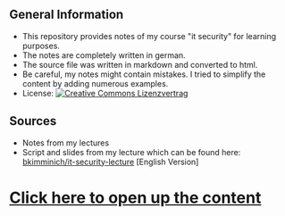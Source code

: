 ## General Information
- This repository provides notes of my course "it security" for learning purposes.
- The notes are completely written in german.
- The source file was written in markdown and converted to html.
- Be careful, my notes might contain mistakes. I tried to simplify the content by adding numerous examples.
- License: [![Creative Commons Lizenzvertrag](https://i.creativecommons.org/l/by-sa/4.0/88x31.png)](http://creativecommons.org/licenses/by-sa/4.0/)

## Sources
- Notes from my lectures
- Script and slides from my lecture which can be found here: [bkimminich/it-security-lecture](https://github.com/bkimminich/it-security-lecture) [English Version]

# [Click here to open up the content](https://leonstoldt.github.io/IT-Security/page)
